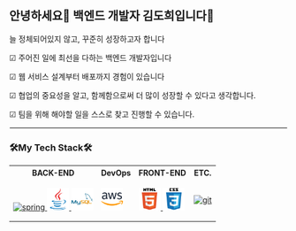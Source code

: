 <h2 align="left">안녕하세요👋 백엔드 개발자 김도희입니다🙂</h2>

<p align="left">늘 정체되어있지 않고, 꾸준히 성장하고자 합니다</p>

<p align="left">☑ 주어진 일에 최선을 다하는 백엔드 개발자입니다</p>
<p align="left">☑ 웹 서비스 설계부터 배포까지 경험이 있습니다</p>
<p align="left">☑ 협업의 중요성을 알고, 함께함으로써 더 많이 성장할 수 있다고 생각합니다.</p>
<p align="left">☑ 팀을 위해 해야할 일을 스스로 찾고 진행할 수 있습니다.</p>
<hr style="border: solid 0.5px #eee;">

<h3 align="left">🛠️My Tech Stack🛠️</h3>
<table>
  <tr>
    <th>BACK-END</th>
    <th>DevOps</th>
    <th>FRONT-END</th>
    <th>ETC.</th>
  </tr>
  <tr>
    <td><p align="left"><a href="https://spring.io/" target="_blank" rel="noreferrer"> <img src="https://www.vectorlogo.zone/logos/springio/springio-icon.svg" alt="spring" width="40" height="40"/></a><a href="https://www.java.com" target="_blank" rel="noreferrer"> <img src="https://raw.githubusercontent.com/devicons/devicon/master/icons/java/java-original.svg" alt="java" width="40" height="40"/></a><a href="https://www.mysql.com/" target="_blank" rel="noreferrer"> <img src="https://raw.githubusercontent.com/devicons/devicon/master/icons/mysql/mysql-original-wordmark.svg" alt="mysql" width="40" height="40"/></a></p></td>
 <td><p align="left"><a href="https://aws.amazon.com" target="_blank" rel="noreferrer"> <img src="https://raw.githubusercontent.com/devicons/devicon/master/icons/amazonwebservices/amazonwebservices-original-wordmark.svg" alt="aws" width="40" height="40"/> </a>
</p></td>
    <td><p align="left"><a href="https://www.w3.org/html/" target="_blank" rel="noreferrer"> <img src="https://raw.githubusercontent.com/devicons/devicon/master/icons/html5/html5-original-wordmark.svg" alt="html5" width="40" height="40"/>
 <img src="https://raw.githubusercontent.com/devicons/devicon/master/icons/css3/css3-original-wordmark.svg" alt="css3" width="40" height="40"/> </a></p>
</td>
<td> <p align="left"><a href="https://git-scm.com/" target="_blank" rel="noreferrer"> <img src="https://www.vectorlogo.zone/logos/git-scm/git-scm-icon.svg" alt="git" width="40" height="40"/> </a> </p></td>
  </tr>
</table>

